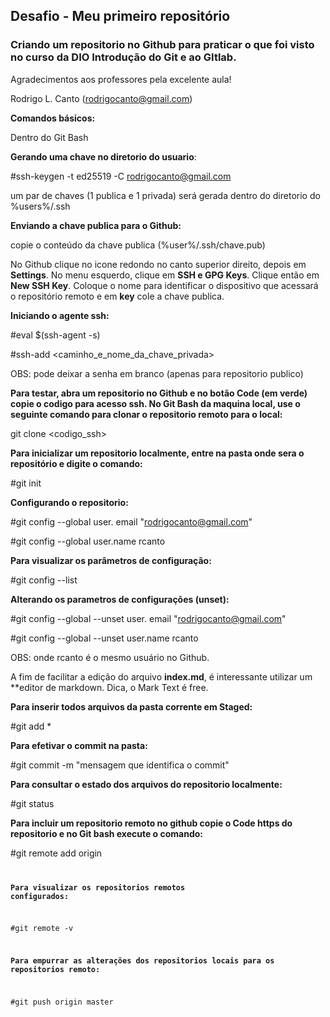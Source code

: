 ## Desafio - Meu primeiro repositório

### Criando um repositorio no Github para praticar o que foi visto no curso da DIO Introdução do Git e ao GItlab.

Agradecimentos aos professores pela excelente aula!

Rodrigo L. Canto (rodrigocanto@gmail.com)

**Comandos básicos:**

Dentro do Git Bash

**Gerando uma chave no diretorio do usuario**:

#ssh-keygen -t ed25519 -C rodrigocanto@gmail.com

um par de chaves (1 publica e 1 privada) será gerada dentro do diretorio do %users%/.ssh

**Enviando a chave publica para o Github:**

copie o conteúdo da chave publica (%user%/.ssh/chave.pub)

No Github clique no icone redondo no canto superior direito, depois em **Settings**. No menu esquerdo, clique em **SSH e GPG Keys**. Clique então em **New SSH Key**. Coloque o nome para identificar o dispositivo que acessará o repositório remoto e em **key** cole a chave publica.

**Iniciando o agente ssh:**

#eval $(ssh-agent -s)

#ssh-add <caminho_e_nome_da_chave_privada>

OBS: pode deixar a senha em branco (apenas para repositorio publico)

**Para testar, abra um repositorio no Github e no botão Code (em verde) copie o codigo para acesso ssh. No Git Bash da maquina local, use o seguinte comando para clonar o repositorio remoto para o local:**

git clone <codigo_ssh>

**Para inicializar um repositorio localmente, entre na pasta onde sera o repositório e digite o comando:**

#git init

**Configurando o repositorio:**

#git config --global user. email "rodrigocanto@gmail.com"

#git config --global user.name rcanto

**Para visualizar os parâmetros de configuração:**

#git config --list

**Alterando os parametros de configurações (unset):**

#git config --global --unset user. email "[rodrigocanto@gmail.com](mailto:rodrigocanto@gmail.com)"

#git config --global --unset user.name rcanto

OBS: onde rcanto é o mesmo usuário no Github.

A fim de facilitar a edição do arquivo **index.md**, é interessante utilizar um **editor de markdown. Dica, o Mark Text é free.

**Para inserir todos arquivos da pasta corrente em Staged:**

#git add *

**Para efetivar o commit na pasta:**

#git commit -m "mensagem que identifica o commit"

**Para consultar o estado dos arquivos do repositorio localmente:**

#git status

**Para incluir um repositorio remoto no github copie o Code https do repositorio e no Git bash execute o comando:**

#git remote add origin <code https>

**Para visualizar os repositorios remotos configurados:**

#git remote -v

**Para empurrar as alterações dos repositorios locais para os repositorios remoto:**

#git push origin master

